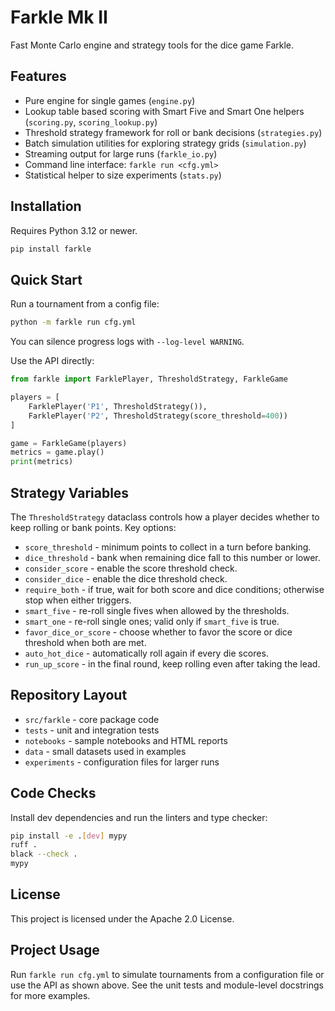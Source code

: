 # Farkle Mk II

Fast Monte Carlo engine and strategy tools for the dice game Farkle.

## Features
- Pure engine for single games (`engine.py`)
- Lookup table based scoring with Smart Five and Smart One helpers (`scoring.py`, `scoring_lookup.py`)
- Threshold strategy framework for roll or bank decisions (`strategies.py`)
- Batch simulation utilities for exploring strategy grids (`simulation.py`)
- Streaming output for large runs (`farkle_io.py`)
- Command line interface: `farkle run <cfg.yml>`
- Statistical helper to size experiments (`stats.py`)

## Installation
Requires Python 3.12 or newer.

```bash
pip install farkle
```

## Quick Start
Run a tournament from a config file:

```bash
python -m farkle run cfg.yml
```

You can silence progress logs with `--log-level WARNING`.

Use the API directly:

```python
from farkle import FarklePlayer, ThresholdStrategy, FarkleGame

players = [
    FarklePlayer('P1', ThresholdStrategy()),
    FarklePlayer('P2', ThresholdStrategy(score_threshold=400))
]

game = FarkleGame(players)
metrics = game.play()
print(metrics)
```

## Strategy Variables
The `ThresholdStrategy` dataclass controls how a player decides
whether to keep rolling or bank points. Key options:

- `score_threshold` - minimum points to collect in a turn before banking.
- `dice_threshold` - bank when remaining dice fall to this number or lower.
- `consider_score` - enable the score threshold check.
- `consider_dice` - enable the dice threshold check.
- `require_both` - if true, wait for both score and dice conditions;
  otherwise stop when either triggers.
- `smart_five` - re-roll single fives when allowed by the thresholds.
- `smart_one` - re-roll single ones; valid only if `smart_five` is true.
- `favor_dice_or_score` - choose whether to favor the score or dice threshold when both are met.
- `auto_hot_dice` - automatically roll again if every die scores.
- `run_up_score` - in the final round, keep rolling even after taking the lead.

## Repository Layout
- `src/farkle` - core package code
- `tests` - unit and integration tests
- `notebooks` - sample notebooks and HTML reports
- `data` - small datasets used in examples
- `experiments` - configuration files for larger runs

## Code Checks
Install dev dependencies and run the linters and type checker:

```bash
pip install -e .[dev] mypy
ruff .
black --check .
mypy
```
## License
This project is licensed under the Apache 2.0 License.

## Project Usage
Run `farkle run cfg.yml` to simulate tournaments from a configuration file or use
the API as shown above. See the unit tests and module-level docstrings for more
examples.
